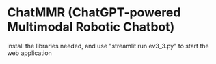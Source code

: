 # ChatMMR (ChatGPT-powered Multimodal Robotic Chatbot)
install the libraries needed, and use "streamlit run ev3_3.py" to start the web application
